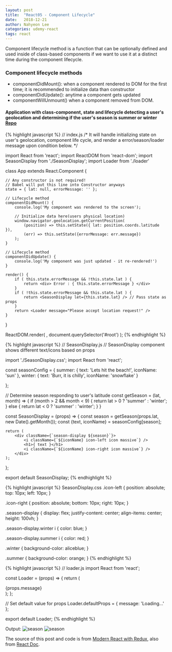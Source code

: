 ```yaml
---
layout: post
title:  "React05 - Component Lifecycle"
date:   2018-12-21
author: Nahyeon Lee
categories: udemy-react
tags: react
---
```

Component lifecycle method is a function that can be optionally defined and used inside of class-based components if we want to use it at a distinct time during the component lifecycle.

### Component lifecycle methods
* componentDidMount(): when a component rendered to DOM for the first time; it is recommended to initialize data than constructor 
* componentDidUpdate(): anytime a component gets updated 
* componentWillUnmount() when a component removed from DOM. 

#### Application with class-component, state and lifecycle detecting a user's geolocation and determining if the user's season is summer or winter [Repo][app-repo]
{% highlight javascript  %}
// index.js
/* It will handle initializing state on user's geolocation, 
component life cycle, and render a error/season/loader message upon condition below. */

import React from 'react';
import ReactDOM from 'react-dom';
import SeasonDisplay from './SeasonDisplay';
import Loader from './loader'

class App extends React.Component {

    // Any constructor is not required!
    // Babel will put this line into Constructor anyways
    state = { lat: null, errorMessage: '' }; 

    // Lifecycle method
    componentDidMount() {
        console.log('My component was rendered to the screen');
        
        // Initialize data here(users physical location)
        window.navigator.geolocation.getCurrentPosition(
            (position) => this.setState({ lat: position.coords.latitude }), 
            (err) => this.setState({errorMessage: err.message})
        );
    }

    // Lifecycle method
    componentDidUpdate() {
        console.log('My component was just updated - it re-rendered!')
    }
    
    render() {
        if ( this.state.errorMessage && !this.state.lat ) {
            return <div> Error : { this.state.errorMessage } </div>
        }
        if ( !this.state.errorMessage && this.state.lat ) {
            return <SeasonDisplay let={this.state.lat} /> // Pass state as props
        }
        return <Loader message="Please accept location request!" />
    }
}

ReactDOM.render(
    <App />,
    document.querySelector('#root')
);
{% endhighlight %}

{% highlight javascript  %}
// SeasonDisplay.js
// SeasonDisplay component shows different text/icons based on props

import './SeasonDisplay.css';
import React from 'react';

const seasonConfig = {
    summer: {
        text: 'Lets hit the beach!',
        iconName: 'sun'
    },
    winter: {
        text: 'Burr, it is chilly',
        iconName: 'snowflake'
    }

};

// Determine season responding to user's latitude
const getSeason = (lat, month) => {
    if (month > 2 && month < 9) {
       return lat > 0 ? 'summer' : 'winter'; 
    } else {
       return lat < 0 ? 'summer' : 'winter'; 
    }
}

const SeasonDisplay = (props) => {
    const season = getSeason(props.lat, new Date().getMonth());
    const {text, iconName} = seasonConfig[season];

    return (
        <div className={`season-display ${season}`}>
            <i className={`${iconName} icon-left icon massive`} />
            <h1>{ text }</h1>
            <i className={`${iconName} icon-right icon massive`} />
        </div>
    );
};

export default SeasonDisplay;
{% endhighlight %}

{% highlight javascript  %}
SeasonDisplay.css
.icon-left {
    position: absolute;
    top: 10px;
    left: 10px;
}

.icon-right {
    position: absolute;
    bottom: 10px;
    right: 10px;
}

.season-display {
    display: flex;
    justify-content: center;
    align-items: center;
    height: 100vh;
}

.season-display.winter i {
    color: blue;
}

.season-display.summer i {
    color: red;
}

.winter {
    background-color: aliceblue;
}

.summer {
    background-color: orange;
}
{% endhighlight %}


{% highlight javascript  %}
// loader.js 
import React from 'react';

const Loader = (props) => {
    return (
        <div className="ui active dimmer">
            <div className="ui big text loader">{props.message}</div>
        </div>
    );
};

// Set default value for props
Loader.defaultProps = {
    message: 'Loading...'
};

export default Loader;
{% endhighlight %}


Output:
<img src="{{ '/assets/img/2018-12-21-season-1.png' }}" alt="season">
<img src="{{ '/assets/img/2018-12-21-season-2.png' }}" alt="season"> 

The source of this post and code is from [Modern React with Redux][udemy-react], also from [React Doc][react-doc].

[app-repo]: https://github.com/nh0627/udemy-react-redux/tree/master/04.seasons
[udemy-react]: https://www.udemy.com/react-redux/
[react-doc]: https://reactjs.org/docs/getting-started.html